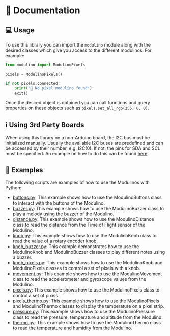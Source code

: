 # 📖 Documentation

## 💻 Usage

To use this library you can import the `modulino` module along with the desired classes which give you access to the different modulinos. For example:

```python
from modulino import ModulinoPixels

pixels = ModulinoPixels()

if not pixels.connected:
    print("🤷 No pixel modulino found")    
    exit()
```
Once the desired object is obtained you can call functions and query properties on these objects such as `pixels.set_all_rgb(255, 0, 0)`.

## ℹ️ Using 3rd Party Boards

When using this library on a non-Arduino board, the I2C bus must be initialized manually.
Usually the available I2C buses are predefined and can be accessed by their number, e.g. I2C(0).
If not, the pins for SDA and SCL must be specified. An example on how to do this can be found [here](../examples/third_party_board.py).

## 👀 Examples

The following scripts are examples of how to use the Modulinos with Python:

- [buttons.py](../examples/buttons.py): This example shows how to use the ModulinoButtons class to interact with the buttons of the Modulino.
- [buzzer.py](../examples/buzzer.py): This example shows how to use the ModulinoBuzzer class to play a melody using the buzzer of the Modulino.
- [distance.py](../examples/distance.py): This example shows how to use the ModulinoDistance class to read the distance from the Time of Flight sensor of the Modulino.
- [knob.py](../examples/knob.py): This example shows how to use the ModulinoKnob class to read the value of a rotary encoder knob.
- [knob_buzzer.py](../examples/knob_buzzer.py): This example demonstrates how to use the ModulinoKnob and ModulinoBuzzer classes to play different notes using a buzzer.
- [knob_pixels.py](../examples/knob_pixels.py): This example shows how to use the ModulinoKnob and ModulinoPixels classes to control a set of pixels with a knob.
- [movement.py](../examples/movement.py): This example shows how to use the ModulinoMovement class to read the accelerometer 
and gyroscope values from the Modulino.
- [pixels.py](../examples/pixels.py): This example shows how to use the ModulinoPixels class to control a set of pixels.
- [pixels_thermo.py](../examples/pixels_thermo.py): This example shows how to use the ModulinoPixels and ModulinoThermo classes to display the temperature on a pixel strip.
- [pressure.py](../examples/pressure.py): This example shows how to use the ModulinoPressure class to read the pressure, 
temperature and altitude from the Modulino.
- [thermo.py](../examples/thermo.py): This example shows how to use the ModulinoThermo class to read the temperature and humidity from the Modulino.